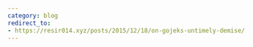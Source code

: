 ```yaml
---
category: blog
redirect_to:
- https://resir014.xyz/posts/2015/12/18/on-gojeks-untimely-demise/
---
```

